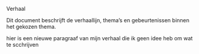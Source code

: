 Verhaal

Dit document beschrijft de verhaallijn, thema’s en gebeurtenissen binnen het gekozen thema.

hier is een nieuwe paragraaf van mijn verhaal die ik geen idee heb om wat te scchrijven
